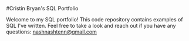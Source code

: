 #Cristin Bryan's SQL Portfolio

Welcome to my SQL portfolio! This code repository contains examples of SQL I've written. Feel free to take a look and reach out if you have any questions: nashnashtenn@gmail.com 
